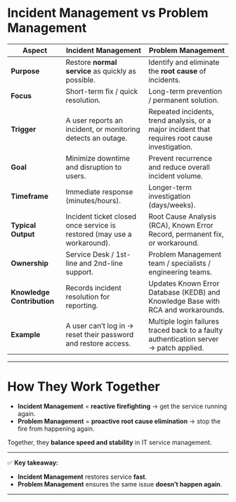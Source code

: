 # **Incident Management vs Problem Management**

| Aspect                     | **Incident Management**                                                 | **Problem Management**                                                                          |
| -------------------------- | ----------------------------------------------------------------------- | ----------------------------------------------------------------------------------------------- |
| **Purpose**                | Restore **normal service** as quickly as possible.                      | Identify and eliminate the **root cause** of incidents.                                         |
| **Focus**                  | Short-term fix / quick resolution.                                      | Long-term prevention / permanent solution.                                                      |
| **Trigger**                | A user reports an incident, or monitoring detects an outage.            | Repeated incidents, trend analysis, or a major incident that requires root cause investigation. |
| **Goal**                   | Minimize downtime and disruption to users.                              | Prevent recurrence and reduce overall incident volume.                                          |
| **Timeframe**              | Immediate response (minutes/hours).                                     | Longer-term investigation (days/weeks).                                                         |
| **Typical Output**         | Incident ticket closed once service is restored (may use a workaround). | Root Cause Analysis (RCA), Known Error Record, permanent fix, or workaround.                    |
| **Ownership**              | Service Desk / 1st-line and 2nd-line support.                           | Problem Management team / specialists / engineering teams.                                      |
| **Knowledge Contribution** | Records incident resolution for reporting.                              | Updates Known Error Database (KEDB) and Knowledge Base with RCA and workarounds.                |
| **Example**                | A user can’t log in → reset their password and restore access.          | Multiple login failures traced back to a faulty authentication server → patch applied.          |

---

# **How They Work Together**

* **Incident Management** = **reactive firefighting** → get the service running again.
* **Problem Management** = **proactive root cause elimination** → stop the fire from happening again.

Together, they **balance speed and stability** in IT service management.

---

✅ **Key takeaway:**

* **Incident Management** restores service **fast**.
* **Problem Management** ensures the same issue **doesn’t happen again**.

---
